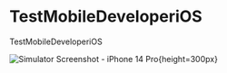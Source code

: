 # TestMobileDeveloperiOS
TestMobileDeveloperiOS



![Simulator Screenshot - iPhone 14 Pro](https://github.com/DanilaBolshakov1999/TestMobileDeveloperiOS/assets/47753945/dfb2fe63-6056-49e1-948c-0f19e7d13157){height=300px}
